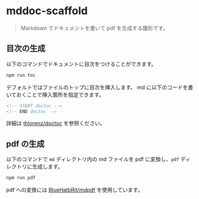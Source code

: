 # mddoc-scaffold

> Markdown でドキュメントを書いて pdf を生成する雛形です。

## 目次の生成

以下のコマンドでドキュメントに目次をつけることができます。

```sh
npm run toc
```

デフォルトではファイルのトップに目次を挿入します。
md に以下のコードを書いておくことで挿入箇所を指定できます。

```html
<!-- START doctoc -->
<!-- END doctoc -->
```

詳細は [thlorenz/doctoc](https://github.com/thlorenz/doctoc) を参照ください。

## pdf の生成

以下のコマンドで `md` ディレクトリ内の md ファイルを pdf に変換し、`pdf` ディレクトリに生成します。

```sh
npm run pdf
```

pdf への変換には [BlueHatbRit/mdpdf](https://github.com/bluehatbrit/mdpdf) を使用しています。
